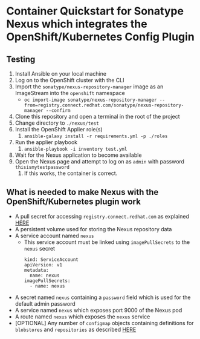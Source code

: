 # Container Quickstart for Sonatype Nexus which integrates the OpenShift/Kubernetes Config Plugin

## Testing
1. Install Ansible on your local machine
1. Log on to the OpenShift cluster with the CLI
1. Import the `sonatype/nexus-repository-manager` image as an ImageStream into the `openshift` namespace
   * `oc import-image sonatype/nexus-repository-manager --from=registry.connect.redhat.com/sonatype/nexus-repository-manager --confirm`
2. Clone this repository and open a terminal in the root of the project
3. Change directory to `./nexus/test`
4. Install the OpenShift Applier role(s)
   1. `ansible-galaxy install -r requirements.yml -p ./roles`
5. Run the applier playbook
   1. `ansible-playbook -i inventory test.yml`
6. Wait for the Nexus application to become available
7. Open the Nexus page and attempt to log on as `admin` with password `thisismytestpassword`
   1. If this works, the container is correct.


## What is needed to make Nexus with the OpenShift/Kubernetes plugin work

* A pull secret for accessing `registry.connect.redhat.com` as explained [HERE](https://access.redhat.com/containers/?tab=images&get-method=registry-tokens#/registry.connect.redhat.com/sonatype/nexus-repository-manager)
* A persistent volume used for storing the Nexus repository data
* A service account named `nexus`
  * This service account must be linked using `imagePullSecrets` to the `nexus` secret
    ```
    kind: ServiceAccount
    apiVersion: v1
    metadata:
      name: nexus
    imagePullSecrets:
      - name: nexus
    ```
* A secret named `nexus` containing a `password` field which is used for the default admin password
* A service named `nexus` which exposes port 9000 of the Nexus pod
* A route named `nexus` which exposes the `nexus` service
* [OPTIONAL] Any number of `configmap` objects containing definitions for `blobstores` and `repositories` as described [HERE](https://github.com/sonatype-nexus-community/nexus-kubernetes-openshift/tree/master/src/test/resources/exampleConfigMaps)
